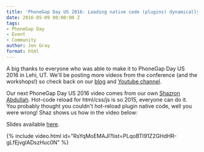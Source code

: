 ```yaml
---
title: 'PhoneGap Day US 2016: Loading native code (plugins) dynamically for the enterprise'
date: 2016-05-09 00:00:00 Z
tags:
- PhoneGap Day
- Event
- Community
author: Jen Gray
format: html
---
```


A big thanks to everyone who was able to make it to PhoneGap Day US 2016 in Lehi, UT. We'll be posting more videos from the conference (and the workshops!) so check back on our [blog](https://phonegap.com/blog/tag/phonegap-day/) and [Youtube channel](https://www.youtube.com/user/PhoneGap).

Our next PhoneGap Day US 2016 video comes from our own [Shazron Abdullah](https://twitter.com/shazron). Hot-code reload for html/css/js is so 2015, everyone can do it. You probably thought you couldn't hot-reload plugin native code, well you were wrong! Shaz shows us how in the video below:

Slides available [here](https://github.com/shazron/native-plugin-sync-demo/).

{% include video.html id="RsYqMoEMAJI?list=PLqoBTl91Z2GHdHR-gLfEjvglADszHuc0N" %}
